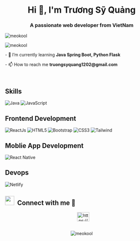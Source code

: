<h1 align="center">Hi 👋, I'm Trương Sỹ Quảng</h1>
<h3 align="center">A passionate web developer from VietNam</h3>



<p align="left"> 
<img src="https://komarev.com/ghpvc/?username=MeoKool&label=Profile%20views&color=0e75b6&style=flat&theme=tokyonight" alt="meokool" />

</p>

<p>
  <img align="left" src="https://github-readme-stats.vercel.app/api/top-langs?username=MeoKool&show_icons=true&locale=en&layout=compact" alt="meokool" />
</p>

<br/>

<p>- 🌱 I’m currently learning <strong>Java Spring Boot, Python Flask</strong></p>
<p>- 📫 How to reach me <strong>truongsyquang1202@gmail.com</strong></p>



<p align="left">

</p>

<br/>

<h2 align="left" target="blank">Skills</h2>

![Java](https://img.shields.io/badge/Java-ED8B00?style=for-the-badge&logo=java&logoColor=white)
![JavaScript](https://img.shields.io/badge/javascript-%23323330.svg?style=for-the-badge&logo=javascript&logoColor=%23F7DF1E)


<h2 align="left" target="blank">Frontend Development</h2>

![ReactJs](https://img.shields.io/badge/react-%2320232a.svg?style=for-the-badge&logo=react&logoColor=%2361DAFB)
![HTML5](https://img.shields.io/badge/html5-%23E34F26.svg?style=for-the-badge&logo=html5&logoColor=white)
![Bootstrap](https://img.shields.io/badge/Bootstrap-6633CC?style=for-the-badge&logo=bootstrap&logoColor=white)
![CSS3](https://img.shields.io/badge/css3-%231572B6.svg?style=for-the-badge&logo=css3&logoColor=white)
![Tailwind](https://img.shields.io/badge/tailwind-white?style=for-the-badge&logo=tailwindcss&logoColor=%252361DAFB)




<h2 align="left" target="blank">Moblie App Development</h2>

![React Native](https://img.shields.io/badge/React%20Native-grey?style=for-the-badge&logo=react&logoColor=%252361DAFB)



<h2 align="left" target="blank">Devops</h2>

![Netlify](https://img.shields.io/badge/netlify-6666FF?style=for-the-badge&logo=netlify)


<h2> <img src="https://media.giphy.com/media/iY8CRBdQXODJSCERIr/giphy.gif" width="30" height="30" style="margin-right: 10px;">Connect with me 🤝 </h2>

 <div align="center"  class="icons-social" style="margin-left: 10px;">
    <a href="https://www.facebook.com/meo.1202/" target="blank"><img align="center" src="https://raw.githubusercontent.com/rahuldkjain/github-profile-readme-generator/master/src/images/icons/Social/facebook.svg" alt="https://www.facebook.com/meo.1202/" height="30" width="40" /></a>

  </div>

  <br/>

<p align="center"><img align="center" src="https://github-readme-streak-stats.herokuapp.com/?user=MeoKool&" alt="meokool" /></p>

